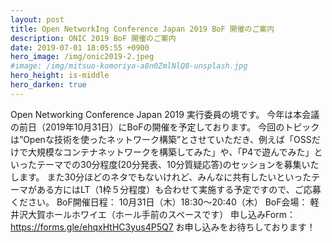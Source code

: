 ```yaml
---
layout: post
title: Open NetworkIng Conference Japan 2019 BoF 開催のご案内
description: ONIC 2019 BoF 開催のご案内
date: 2019-07-01 18:05:55 +0900
hero_image: /img/onic2019-2.jpeg
#image: /img/mitsuo-komoriya-a8n0ZmlNlQ8-unsplash.jpg
hero_height: is-middle
hero_darken: true
---
```

Open Networking Conference Japan 2019 実行委員の境です。
今年は本会議の前日（2019年10月31日）にBoFの開催を予定しております。
今回のトピックは”Openな技術を使ったネットワーク構築”とさせていただき、例えば「OSSだけで大規模なコンテナネットワークを構築してみた」や、「P4で遊んでみた」といったテーマでの30分程度(20分発表、10分質疑応答)のセッションを募集いたします。
また30分ほどのネタでもないけれど、みんなに共有したいといったテーマがある方にはLT（1枠５分程度）も合わせて実施する予定ですので、ご応募ください。
BoF開催日程：
10月31日（木）18:30〜20:40（木）
BoF会場：
軽井沢大賀ホールホワイエ（ホール手前のスペースです）
申し込みForm：
https://forms.gle/ehqxHtHC3yus4P5Q7
お申し込みをお待ちしております！
